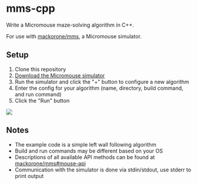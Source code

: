 # mms-cpp

Write a Micromouse maze-solving algorithm in C++.

For use with [mackorone/mms](https://github.com/mackorone/mms), a Micromouse simulator.

## Setup

1. Clone this repository
1. [Download the Micromouse simulator](https://github.com/mackorone/mms#download)
1. Run the simulator and click the "+" button to configure a new algorithm
1. Enter the config for your algorithm (name, directory, build command, and run command)
1. Click the "Run" button

![](https://github.com/mackorone/mms-cpp/blob/master/config.png)

## Notes

- The example code is a simple left wall following algorithm
- Build and run commands may be different based on your OS
- Descriptions of all available API methods can be found at [mackorone/mms#mouse-api](https://github.com/mackorone/mms#mouse-api)
- Communication with the simulator is done via stdin/stdout, use stderr to print output
